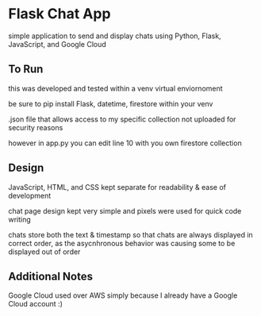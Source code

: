 # Flask Chat App
simple application to send and display chats using Python, Flask, JavaScript, and Google Cloud

## To Run
this was developed and tested within a venv virtual enviornoment

be sure to pip install Flask, datetime, firestore within your venv


.json file that allows access to my specific collection not uploaded for security reasons

however in app.py you can edit line 10 with you own firestore collection

## Design
JavaScript, HTML, and CSS kept separate for readability & ease of development


chat page design kept very simple and pixels were used for quick code writing


chats store both the text & timestamp so that chats are always displayed in correct order, as the asycnhronous behavior was causing some to be displayed out of order

## Additional Notes
Google Cloud used over AWS simply because I already have a Google Cloud account :)